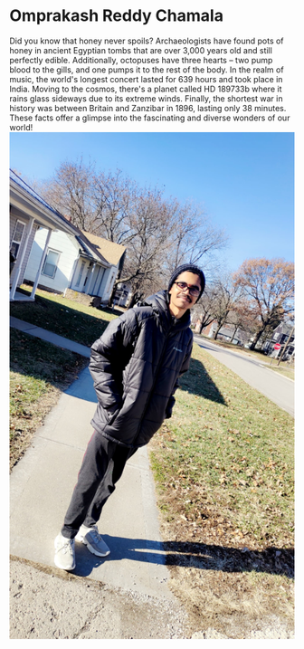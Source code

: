 # Omprakash Reddy Chamala
Did you know that honey never spoils? Archaeologists have found pots of honey in ancient Egyptian tombs that are over 3,000 years old and still perfectly edible. Additionally, octopuses have three hearts – two pump blood to the gills, and one pumps it to the rest of the body. In the realm of music, the world's longest concert lasted for 639 hours and took place in India. Moving to the cosmos, there's a planet called HD 189733b where it rains glass sideways due to its extreme winds. Finally, the shortest war in history was between Britain and Zanzibar in 1896, lasting only 38 minutes. These facts offer a glimpse into the fascinating and diverse wonders of our world!
![](my1.jpg)

